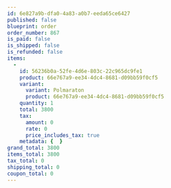 ```yaml
---
id: 6e827a9b-dfa0-4a83-a0b7-eeda65ce6427
published: false
blueprint: order
order_number: 867
is_paid: false
is_shipped: false
is_refunded: false
items:
  -
    id: 56236b0a-52fe-4d6e-803c-22c965dc9fe1
    product: 66e767a9-ee34-4dc4-8681-d09bb59f0cf5
    variant:
      variant: Polmaraton
      product: 66e767a9-ee34-4dc4-8681-d09bb59f0cf5
    quantity: 1
    total: 3800
    tax:
      amount: 0
      rate: 0
      price_includes_tax: true
    metadata: {  }
grand_total: 3800
items_total: 3800
tax_total: 0
shipping_total: 0
coupon_total: 0
---
```

